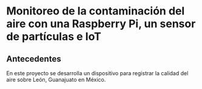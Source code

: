 # Monitoreo de la contaminación del aire con una Raspberry Pi, un sensor de partículas e IoT
## Antecedentes
En este proyecto se desarrolla un dispositivo para registrar la calidad del aire sobre León, Guanajuato en México.

